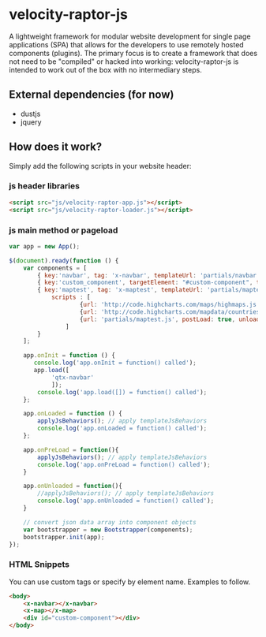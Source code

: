 # velocity-raptor-js
A lightweight framework for modular website development for single page applications (SPA) that allows for the developers to use remotely hosted components (plugins). The primary focus is to create a framework that does not need to be "compiled" or hacked into working: velocity-raptor-js is intended to work out of the box with no intermediary steps.

## External dependencies (for now)
- dustjs
- jquery

## How does it work?

Simply add the following scripts in your website header:

### js header libraries
```html
<script src="js/velocity-raptor-app.js"></script>
<script src="js/velocity-raptor-loader.js"></script>
```

### js main method or pageload
```javascript
var app = new App();

$(document).ready(function () {
    var components = [
        { key:'navbar', tag: 'x-navbar', templateUrl: 'partials/navbar.html', eagerLoad: true, dataUrl: null },
        { key:'custom_component', targetElement: "#custom-component", templateUrl: 'partials/navbar.html', eagerLoad: true, dataUrl: null },
        { key:'maptest', tag: 'x-maptest', templateUrl: 'partials/maptest.html', eagerLoad: false, dataUrl: null, 
            scripts : [
                    {url: 'http://code.highcharts.com/maps/highmaps.js', postLoad: false, unload: false},
                    {url: 'http://code.highcharts.com/mapdata/countries/us/us-all.js', postLoad: false, unload: false},
                    {url: 'partials/maptest.js', postLoad: true, unload: true}
                ] 
        }
    ];                    

    app.onInit = function () {
       console.log('app.onInit = function() called');
       app.load([
            'qtx-navbar'
            ]);
        console.log('app.load([]) = function() called');
    };

    app.onLoaded = function () { 
        applyJsBehaviors(); // apply templateJsBehaviors   
        console.log('app.onLoaded = function() called');
    }; 

    app.onPreLoad = function(){
        applyJsBehaviors(); // apply templateJsBehaviors   
        console.log('app.onPreLoad = function() called');
    }

    app.onUnloaded = function(){
        //applyJsBehaviors(); // apply templateJsBehaviors   
        console.log('app.onUnloaded = function() called');
    }

    // convert json data array into component objects
    var bootstrapper = new Bootstrapper(components);
    bootstrapper.init(app);
});
```

### HTML Snippets
You can use custom tags or specify by element name. Examples to follow.

```html
<body>
    <x-navbar></x-navbar>
    <x-map></x-map>
    <div id="custom-component"></div>
</body>
